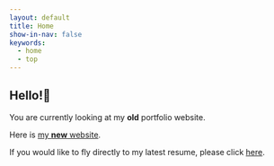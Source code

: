 ```yaml
---
layout: default
title: Home
show-in-nav: false
keywords:
  - home
  - top
---
```


## Hello!👋

You are currently looking at my **old** portfolio website.

Here is [my **new** website](https://rachesdynamicportfoliowebsite.azurewebsites.net/).

If you would like to fly directly to my latest resume, please click [here](https://rachesdynamicportfoliowebsite.azurewebsites.net/Resume).